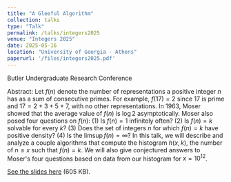 ```yaml
---
title: "A Gleeful Algorithm"
collection: talks
type: "Talk"
permalink: /talks/integers2025
venue: "Integers 2025"
date: 2025-05-16
location: "University of Georgia - Athens"
paperurl: '/files/integers2025.pdf'
---
```


Butler Undergraduate Research Conference

Abstract: Let $f(n)$ denote the number of representations a positive integer 
$n$ has as a sum of consecutive primes. For example, $f(17)=2$ since $17$ is prime 
and $17=2+3+5+7$, with no other representations. In 1963, Moser showed that the 
average value of $f(n)$ is $\log 2$ asymptotically. Moser also posed four questions 
on $f(n)$: (1) Is $f(n)=1$ infinitely often? (2) Is $f(n)=k$ solvable for every 
$k$? (3) Does the set of integers $n$ for which $f(n)=k$ have positive density? 
(4) Is the $\limsup f(n)=\infty$? In this talk, we will describe and analyze a couple 
algorithms that compute the histogram $h(x,k)$, the number of $n \le x$ such that 
$f(n)=k$. We will also give conjectured answers to Moser's four questions based 
on data from our histogram for $x=10^{12}$.

[See the slides here](/files/integers2025.pdf) (605 KB).
